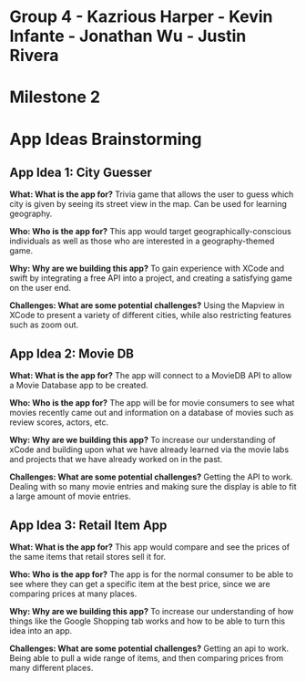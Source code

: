# Group 4 - Kazrious Harper - Kevin Infante - Jonathan Wu - Justin Rivera
# Milestone 2
# App Ideas Brainstorming

## App Idea 1: City Guesser

**What: What is the app for?**
Trivia game that allows the user to guess which city is given by seeing its street view in the map. Can be used for learning geography.

**Who: Who is the app for?**
This app would target geographically-conscious individuals as well as those who are interested in a geography-themed game.

**Why: Why are we building this app?**
To gain experience with XCode and swift by integrating a free API into a project, and creating a satisfying game on the user end.

**Challenges: What are some potential challenges?**
Using the Mapview in XCode to present a variety of different cities, while also restricting features such as zoom out.

## App Idea 2: Movie DB

**What: What is the app for?**
The app will connect to a MovieDB API to allow a Movie Database app to be created.

**Who: Who is the app for?** 
The app will be for movie consumers to see what movies recently came out and information on a database of movies such as review scores, actors, etc.

**Why: Why are we building this app?**
To increase our understanding of xCode and building upon what we have already learned via the movie labs and projects that we have already worked on in the past.

**Challenges: What are some potential challenges?**
Getting the API to work. Dealing with so many movie entries and making sure the display is able to fit a large amount of movie entries. 

## App Idea 3: Retail Item App

**What: What is the app for?**
This app would compare and see the prices of the same items that retail stores sell it for.

**Who: Who is the app for?**
The app is for the normal consumer to be able to see where they can get a specific item at the best price, since we are comparing prices at many places.

**Why: Why are we building this app?**
To increase our understanding of how things like the Google Shopping tab works and how to be able to turn this idea into an app.

**Challenges: What are some potential challenges?**
Getting an api to work. Being able to pull a wide range of items, and then comparing prices from many different places.
